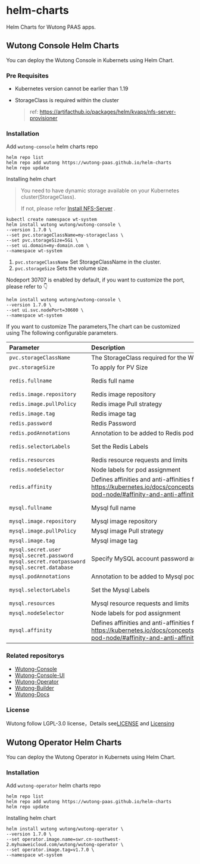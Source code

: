 # helm-charts

Helm Charts for Wutong PAAS apps.

## Wutong Console Helm Charts

You can deploy the Wutong Console in Kubernets using Helm Chart.

### Pre Requisites

* Kubernetes version cannot be earlier than 1.19

* StorageClass is required within the cluster

  > ref: https://artifacthub.io/packages/helm/kvaps/nfs-server-provisioner

### Installation

Add `wutong-console` helm charts repo

```shell
helm repo list
helm repo add wutong https://wutong-paas.github.io/helm-charts
helm repo update
```

Installing helm chart

> You need to have dynamic storage available on your Kubernetes cluster(StorageClass).
>
> If not, please refer [Install NFS-Server](https://artifacthub.io/packages/helm/kvaps/nfs-server-provisioner) .

```shell
kubectl create namespace wt-system
helm install wutong wutong/wutong-console \
--version 1.7.0 \
--set pvc.storageClassName=my-storageclass \
--set pvc.storageSize=5Gi \
--set ui.domain=my-domain.com \
--namespace wt-system
```

1. `pvc.storageClassName` Set StorageClassName in the cluster.
2. `pvc.storageSize`  Sets the volume size.

Nodeport 30707 is enabled by default, if you want to customize the port, please refer to :point_down:

```shell
helm install wutong wutong/wutong-console \
--version 1.7.0 \
--set ui.svc.nodePort=30600 \
--namespace wt-system
```

If you want to customize The parameters,The chart can be customized using The following configurable parameters.

| Parameter                                                                                       | Description                                                                                                                                                              | Default       |
| :---------------------------------------------------------------------------------------------- | :----------------------------------------------------------------------------------------------------------------------------------------------------------------------- | :------------ |
| `pvc.storageClassName`                                                                          | The StorageClass required for the Wutong component                                                                                                                       | ""            |
| `pvc.storageSize`                                                                               | To apply for PV Size                                                                                                                                                     | 5Gi           |
| `redis.fullname`                                                                                | Redis full name                                                                                                                                                          | wutong-redis  |
| `redis.image.repository`                                                                        | Redis image repository                                                                                                                                                   | redis         |
| `redis.image.pullPolicy`                                                                        | Redis image Pull strategy                                                                                                                                                | IfNotPresent  |
| `redis.image.tag`                                                                               | Redis image tag                                                                                                                                                          | 4.0.12        |
| `redis.password`                                                                                | Redis Password                                                                                                                                                           | 123456        |
| `redis.podAnnotations`                                                                          | Annotation to be added to Redis pods                                                                                                                                     | {}            |
| `redis.selectorLabels`                                                                          | Set the Redis Labels                                                                                                                                                     | wutong: redis |
| `redis.resources`                                                                               | Redis resource requests and limits                                                                                                                                       | {}            |
| `redis.nodeSelector`                                                                            | Node labels for pod assignment                                                                                                                                           | {}            |
| `redis.affinity`                                                                                | Defines affinities and anti-affinities for pods as defined in: https://kubernetes.io/docs/concepts/configuration/assign-pod-node/#affinity-and-anti-affinity preferences | {}            |
| `mysql.fullname`                                                                                | Mysql full name                                                                                                                                                          | wutong-mysql  |
| `mysql.image.repository`                                                                        | Mysql image repository                                                                                                                                                   | mysql         |
| `mysql.image.pullPolicy`                                                                        | Mysql image Pull strategy                                                                                                                                                | IfNotPresent  |
| `mysql.image.tag`                                                                               | Mysql image tag                                                                                                                                                          | 5.7.23        |
| `mysql.secret.user` `mysql.secret.password` `mysql.secret.rootpassword` `mysql.secret.database` | Specify  MySQL account password and database                                                                                                                             |               |
| `mysql.podAnnotations`                                                                          | Annotation to be added to Mysql pods                                                                                                                                     | {}            |
| `mysql.selectorLabels`                                                                          | Set the Mysql Labels                                                                                                                                                     | wutong: mysql |
| `mysql.resources`                                                                               | Mysql resource requests and limits                                                                                                                                       | {}            |
| `mysql.nodeSelector`                                                                            | Node labels for pod assignment                                                                                                                                           | {}            |
| `mysql.affinity`                                                                                | Defines affinities and anti-affinities for pods as defined in: https://kubernetes.io/docs/concepts/configuration/assign-pod-node/#affinity-and-anti-affinity preferences | {}            |

### Related repositorys

* [Wutong-Console](https://github.com/wutong-paas/wutong-console)
* [Wutong-Console-UI](https://github.com/wutong-paas/wutong-ui)
* [Wutong-Operator](https://github.com/wutong-paas/wutong-operator)
* [Wutong-Builder](https://github.com/wutong-paas/builder)
* [Wutong-Docs](https://github.com/wutong-paas/wutong-docs)

### License

Wutong follow LGPL-3.0 license，Details see[LICENSE](https://github.com/wutong-paas/wutong/blob/master/LICENSE) and [Licensing](https://github.com/wutong-paas/wutong/blob/master/Licensing.md)

## Wutong Operator Helm Charts

You can deploy the Wutong Operator in Kubernets using Helm Chart.

### Installation

Add `wutong-operator` helm charts repo

```shell
helm repo list
helm repo add wutong https://wutong-paas.github.io/helm-charts
helm repo update
```

Installing helm chart

```shell
helm install wutong wutong/wutong-operator \
--version 1.7.0 \
--set operator.image.name=swr.cn-southwest-2.myhuaweicloud.com/wutong/wutong-operator \
--set operator.image.tag=v1.7.0 \
--namespace wt-system
```
